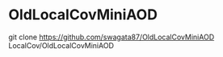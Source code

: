 # OldLocalCovMiniAOD

git clone https://github.com/swagata87/OldLocalCovMiniAOD  LocalCov/OldLocalCovMiniAOD
